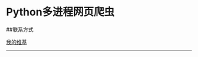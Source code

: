 Python多进程网页爬虫
====
##联系方式

[我的维基][likunyan]
*******************
[likunyan]:https://www.likunyan.com
